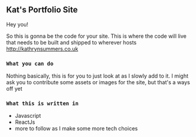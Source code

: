 ## Kat's Portfolio Site

Hey you!

So this is gonna be the code for your site. This is where the code will live that needs to be built and shipped to 
wherever hosts http://kathrynsummers.co.uk

### `What you can do`

Nothing basically, this is for you to just look at as I slowly add to it. I might ask you to contribute
some assets or images for the site, but that's a ways off yet

### `What this is written in`

- Javascript
- ReactJs
- more to follow as I make some more tech choices



